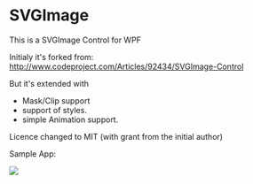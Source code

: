 SVGImage
========

This is a SVGImage Control for WPF

Initialy it's forked from: http://www.codeproject.com/Articles/92434/SVGImage-Control

But it's extended with
  - Mask/Clip support
  - support of styles.
  - simple Animation support.
  
Licence changed to MIT (with grant from the initial author)

Sample App:

![](https://github.com/dotnetprojects/SVGImage/blob/master/sample.png)
